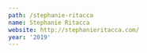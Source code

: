 ```yaml
---
path: /stephanie-ritacca
name: Stephanie	Ritacca
website: http://stephanieritacca.com/
year: '2019'
---
```

